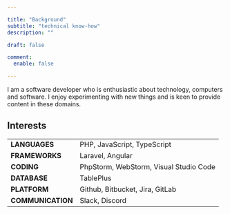 ```yaml
---

title: "Background"
subtitle: "technical know-how"
description: ""

draft: false

comment:
  enable: false

---
```


I am a software developer who is enthusiastic about technology, computers and software.
I enjoy experimenting with new things and is keen to provide content in these domains.

## Interests

|                   |                                        |
|-------------------|----------------------------------------|
| **LANGUAGES**     | PHP, JavaScript, TypeScript            |
| **FRAMEWORKS**    | Laravel, Angular                       |
| **CODING**        | PhpStorm, WebStorm, Visual Studio Code |
| **DATABASE**      | TablePlus                              |
| **PLATFORM**      | Github, Bitbucket, Jira, GitLab        |
| **COMMUNICATION** | Slack, Discord                         |
